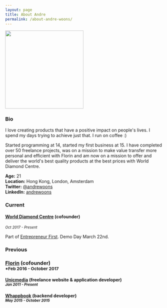 ```yaml
---
layout: page
title: About Andre 
permalink: /about-andre-woons/
---
```


<img src="https://pbs.twimg.com/profile_images/913110558160891904/2MmEpftL_400x400.jpg" width="250px" />

### Bio
I love creating products that have a positive impact on people's lives. I spend my days trying to achieve just that. I run on coffee :)

Started programming at 14, started my first business at 15. I have completed over 50 freelance projects, was on a mission to make value transfer more personal and efficient with Florin and am now on a mission to offer and deliver the world's best quality products at the best prices with World Diamond Centre.

**Age:** 21 <br />
**Location:** Hong Kong, London, Amsterdam <br />
**Twitter:** [@andrewoons](https://twitter.com/@andrewoons) <br />
**LinkedIn:** [andrewoons](https://www.linkedin.com/in/andrewoons/) <br />

### Current
#### [World Diamond Centre](https://worlddiamondcentre.co) (cofounder) <br /> 
<small>*Oct 2017 - Present*</small>

Part of [Entrepreneur First](https://joinef.com). Demo Day March 22nd. 

### Previous
### [Florin](https://florinapp.com) (cofounder) <br /> <small>*Feb 2016 - October 2017 </small>

#### [Unicmedia](https://unicmedia.nl) (freelance website & application developer) <br /> <small>*Jan 2011 - Present*</small>

#### [Whappbook](https://whappbook.com) (backend developer) <br /> <small>*May 2015 - October 2015*</small>

